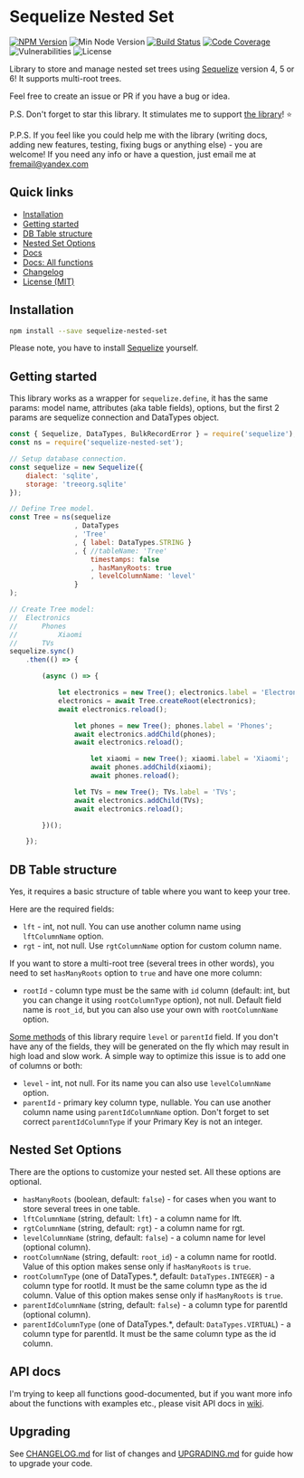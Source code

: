 # Sequelize Nested Set

[![NPM Version](https://img.shields.io/npm/v/sequelize-nested-set.svg?style=flat)](https://www.npmjs.com/package/sequelize-nested-set)
![Min Node Version](https://img.shields.io/node/v/sequelize-nested-set.svg?style=flat)
[![Build Status](https://travis-ci.com/fremail/sequelize-nested-set.svg?branch=master)](https://travis-ci.com/fremail/sequelize-nested-set)
[![Code Coverage](https://img.shields.io/codecov/c/github/fremail/sequelize-nested-set.svg?style=flat)](https://codecov.io/gh/fremail/sequelize-nested-set)
![Vulnerabilities](https://img.shields.io/snyk/vulnerabilities/github/fremail/sequelize-nested-set/package.json.svg?style=flat)
![License](https://img.shields.io/github/license/fremail/sequelize-nested-set.svg)

Library to store and manage nested set trees using [Sequelize](https://github.com/sequelize/sequelize) version 4, 5 or 6! It supports multi-root trees.

Feel free to create an issue or PR if you have a bug or idea.

P.S. Don't forget to star this library. It stimulates me to support [the library](https://github.com/fremail/sequelize-nested-set)! ⭐️

P.P.S. If you feel like you could help me with the library (writing docs, adding new features, testing, fixing bugs or anything else) - you are welcome! If you need any info or have a question, just email me at fremail@yandex.com

## Quick links

* [Installation](#installation)
* [Getting started](#getting-started)
* [DB Table structure](#db-table-structure)
* [Nested Set Options](#nested-set-options)
* [Docs](https://github.com/fremail/sequelize-nested-set/wiki)
* [Docs: All functions](https://github.com/fremail/sequelize-nested-set/wiki/All-Methods)
* [Changelog](CHANGELOG.md)
* [License (MIT)](LICENSE)

## Installation

```bash
npm install --save sequelize-nested-set
```

Please note, you have to install [Sequelize](https://github.com/sequelize/sequelize) yourself.

## Getting started

This library works as a wrapper for `sequelize.define`, it has the same params: model name, attributes (aka table fields), options, but the first 2 params are sequelize connection and DataTypes object.

```javascript
const { Sequelize, DataTypes, BulkRecordError } = require('sequelize');
const ns = require('sequelize-nested-set');

// Setup database connection.
const sequelize = new Sequelize({
    dialect: 'sqlite',
    storage: 'treeorg.sqlite'
});

// Define Tree model.
const Tree = ns(sequelize
                , DataTypes
                , 'Tree'
                , { label: DataTypes.STRING }
                , { //tableName: 'Tree'
                    timestamps: false
                    , hasManyRoots: true
                    , levelColumnName: 'level'
                }
);

// Create Tree model:
//  Electronics
//      Phones
//          Xiaomi
//      TVs
sequelize.sync()
    .then(() => {

        (async () => {

            let electronics = new Tree(); electronics.label = 'Electronics';
            electronics = await Tree.createRoot(electronics);
            await electronics.reload();

                let phones = new Tree(); phones.label = 'Phones';
                await electronics.addChild(phones);
                await electronics.reload();

                    let xiaomi = new Tree(); xiaomi.label = 'Xiaomi';
                    await phones.addChild(xiaomi);
                    await phones.reload();

                let TVs = new Tree(); TVs.label = 'TVs';
                await electronics.addChild(TVs);
                await electronics.reload();

        })();

    });

```

## DB Table structure

Yes, it requires a basic structure of table where you want to keep your tree.

Here are the required fields:
* `lft` - int, not null. You can use another column name using `lftColumnName` option.
* `rgt` - int, not null. Use `rgtColumnName` option for custom column name.

If you want to store a multi-root tree (several trees in other words), you need to set `hasManyRoots` option to `true` and have one more column:
* `rootId` - column type must be the same with `id` column (default: int, but you can change it using `rootColumnType` option), not null. Default field name is `root_id`, but you can also use your own with `rootColumnName` option.

[Some methods](https://github.com/fremail/sequelize-nested-set/wiki/Heavy-load-methods) of this library require `level` or `parentId` field. If you don't have any of the fields, they will be generated on the fly which may result in high load and slow work. A simple way to optimize this issue is to add one of columns or both:
* `level` - int, not null. For its name you can also use `levelColumnName` option.
* `parentId` - primary key column type, nullable. You can use another column name using `parentIdColumnName` option. Don't forget to set correct `parentIdColumnType` if your Primary Key is not an integer.

## Nested Set Options

There are the options to customize your nested set. All these options are optional.
* `hasManyRoots` (boolean, default: `false`) - for cases when you want to store several trees in one table.
* `lftColumnName` (string, default: `lft`) - a column name for lft.
* `rgtColumnName` (string, default: `rgt`) - a column name for rgt.
* `levelColumnName` (string, default: `false`) - a column name for level (optional column).
* `rootColumnName` (string, default: `root_id`) - a column name for rootId. Value of this option makes sense only if `hasManyRoots` is `true`.
* `rootColumnType` (one of DataTypes.*, default: `DataTypes.INTEGER`) - a column type for rootId. It must be the same column type as the id column. Value of this option makes sense only if `hasManyRoots` is `true`.
* `parentIdColumnName` (string, default: `false`) - a column type for parentId (optional column).
* `parentIdColumnType` (one of DataTypes.*, default: `DataTypes.VIRTUAL`) - a column type for parentId. It must be the same column type as the id column.

## API docs

I'm trying to keep all functions good-documented, but if you want more info about the functions with examples etc., please visit API docs in [wiki](https://github.com/fremail/sequelize-nested-set/wiki/All-Methods).

## Upgrading

See [CHANGELOG.md](CHANGELOG.md) for list of changes and [UPGRADING.md](UPGRADING.md) for guide how to upgrade your code.
